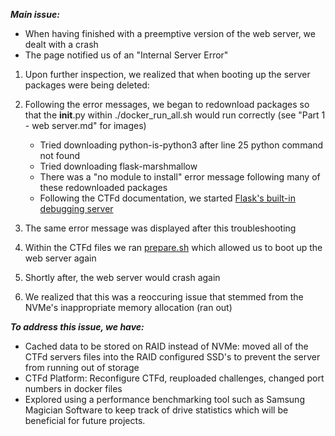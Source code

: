 ***Main issue:***
- When having finished with a preemptive version of the web server, we dealt with a crash
- The page notified us of an "Internal Server Error"

1) Upon further inspection, we realized that when booting up the server packages were being deleted:
2) Following the error messages, we began to redownload packages so that the __init__.py within ./docker_run_all.sh would run correctly (see "Part 1 - web server.md" for images)
    - Tried downloading python-is-python3 after line 25 python command not found
    - Tried downloading flask-marshmallow
    - There was a "no module to install" error message following many of these redownloaded packages
    - Following the CTFd documentation, we started [Flask's built-in debugging server](https://docs.ctfd.io/docs/deployment/installation/)

3) The same error message was displayed after this troubleshooting
5) Within the CTFd files we ran [prepare.sh](https://github.com/CTFd/CTFd/blob/master/prepare.sh) which allowed us to boot up the web server again
6) Shortly after, the web server would crash again
7) We realized that this was a reoccuring issue that stemmed from the NVMe's inappropriate memory allocation (ran out)

***To address this issue, we have:***
- Cached data to be stored on RAID instead of NVMe: moved all of the CTFd servers files into the RAID configured SSD's to prevent the server from running out of storage
- CTFd Platform: Reconfigure CTFd, reuploaded challenges, changed port numbers in docker files
- Explored using a performance benchmarking tool such as Samsung Magician Software to keep track of drive statistics which will be beneficial for future projects.
